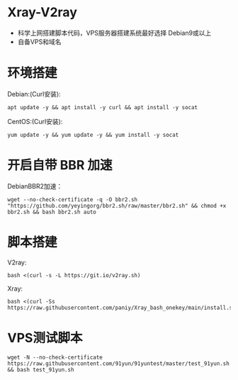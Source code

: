 # Xray-V2ray
- 科学上网搭建脚本代码，VPS服务器搭建系统最好选择 Debian9或以上  
- 自备VPS和域名
# 环境搭建
Debian:(Curl安装):
```
apt update -y && apt install -y curl && apt install -y socat
```
CentOS:(Curl安装):
```
yum update -y && yum update -y && yum install -y socat
```
# 开启自带 BBR 加速
DebianBBR2加速：
```
wget --no-check-certificate -q -O bbr2.sh "https://github.com/yeyingorg/bbr2.sh/raw/master/bbr2.sh" && chmod +x bbr2.sh && bash bbr2.sh auto
```
# 脚本搭建
V2ray:
```
bash <(curl -s -L https://git.io/v2ray.sh)
```
Xray:
```
bash <(curl -Ss https://raw.githubusercontent.com/paniy/Xray_bash_onekey/main/install.sh)
```
# VPS测试脚本 
```
wget -N --no-check-certificate https://raw.githubusercontent.com/91yun/91yuntest/master/test_91yun.sh && bash test_91yun.sh
```

